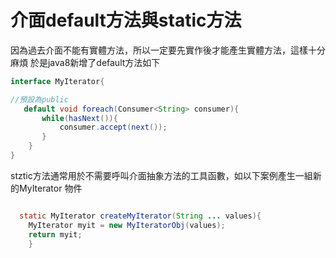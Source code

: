 # 介面default方法與static方法
 因為過去介面不能有實體方法，所以一定要先實作後才能產生實體方法，這樣十分麻煩
於是java8新增了default方法如下
```java
interface MyIterator{

//預設為public
   default void foreach(Consumer<String> consumer){	
       while(hasNext()){
           consumer.accept(next());
       }	
    }
}

```
stztic方法通常用於不需要呼叫介面抽象方法的工具函數，如以下案例產生一組新的MyIterator 物件
```java

  static MyIterator createMyIterator(String ... values){
	MyIterator myit = new MyIteratorObj(values);
	return myit;
    }
```
